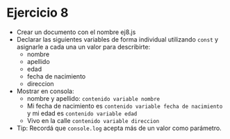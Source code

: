 # Ejercicio 8

- Crear un documento con el nombre ej8.js
- Declarar las siguientes variables de forma individual utilizando `const` y asignarle a cada una un valor para describirte:
  - nombre
  - apellido
  - edad
  - fecha de nacimiento
  - direccion
- Mostrar en consola:
  - nombre y apellido: `contenido variable nombre`
  - Mi fecha de nacimiento es `contenido variable fecha de nacimiento` y mi edad es `contenido variable edad`
  - Vivo en la calle `contenido variable direccion`
- Tip: Recordá que `console.log` acepta más de un valor como parámetro.